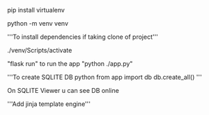 pip install virtualenv

python -m venv venv

'''To install dependencies if taking clone of project'''

./venv/Scripts/activate

"flask run" to run the app
"python ./app.py"

'''To create SQLITE DB
python
from app import db
db.create_all()
'''

On SQLITE Viewer u can see DB online

'''Add jinja template engine'''



